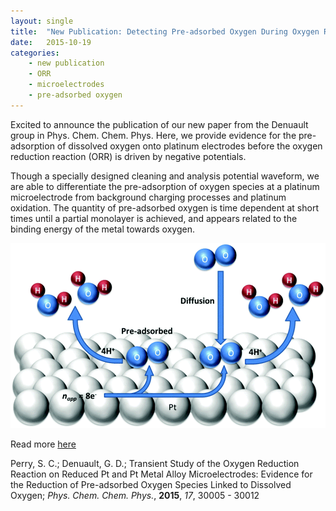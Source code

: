 ```yaml
---
layout: single
title:  "New Publication: Detecting Pre-adsorbed Oxygen During Oxygen Reduction"
date:   2015-10-19
categories: 
	- new publication
	- ORR
	- microelectrodes
	- pre-adsorbed oxygen
---
```


Excited to announce the publication of our new paper from the Denuault group in Phys. Chem. Chem. Phys. Here, we provide evidence for the pre-adsorption of dissolved oxygen onto platinum electrodes before the oxygen reduction reaction (ORR) is driven by negative potentials. 

Though a specially designed cleaning and analysis potential waveform, we are able to differentiate the pre-adsorption of oxygen species at a platinum microelectrode from background charging processes and platinum oxidation. The quantity of pre-adsorbed oxygen is time dependent at short times until a partial monolayer is achieved, and appears related to the binding energy of the metal towards oxygen.

![Perry et al, *PhysChemChemPhys*, **2015**, *17*, 30005](/images_posts/2015-10-19/ORR.png)

Read more [here](https://doi.org/10.1039/C5CP04667J)

Perry, S. C.; Denuault, G. D.; Transient Study of the Oxygen Reduction Reaction on Reduced Pt and Pt Metal Alloy Microelectrodes: Evidence for the Reduction of Pre-adsorbed Oxygen Species Linked to Dissolved Oxygen; *Phys. Chem. Chem. Phys.*, **2015**, *17*, 30005 - 30012